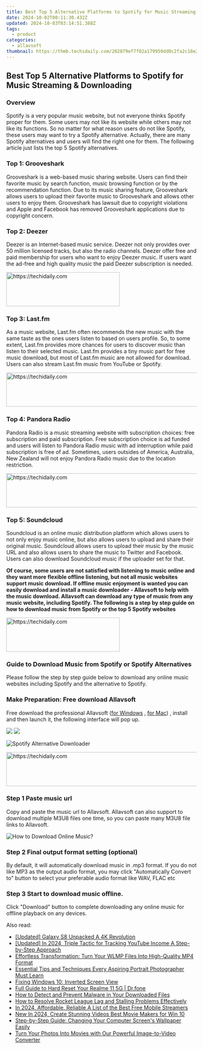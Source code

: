 ```yaml
---
title: Best Top 5 Alternative Platforms to Spotify for Music Streaming & Downloading
date: 2024-10-02T00:11:30.432Z
updated: 2024-10-03T03:14:51.388Z
tags:
  - product
categories:
  - allavsoft
thumbnail: https://thmb.techidaily.com/202879ef7f02a179959dd0c2fa2c18e23fdc8822666d6240110addaa046f6e87.jpg
---
```


## Best Top 5 Alternative Platforms to Spotify for Music Streaming & Downloading

### Overview

Spotify is a very popular music website, but not everyone thinks Spotify proper for them. Some users may not like its website while others may not like its functions. So no matter for what reason users do not like Spotify, these users may want to try a Spotify alternative. Actually, there are many Spotify alternatives and users will find the right one for them. The following article just lists the top 5 Spotify alternatives.

### Top 1: Grooveshark

Grooveshark is a web-based music sharing website. Users can find their favorite music by search function, music browsing function or by the recommendation function. Due to its music sharing feature, Grooveshark allows users to upload their favorite music to Grooveshark and allows other users to enjoy them. Grooveshark has lawsuit due to copyright violations and Apple and Facebook has removed Grooveshark applications due to copyright concern.

### Top 2: Deezer

Deezer is an Internet-based music service. Deezer not only provides over 50 million licensed tracks, but also the radio channels. Deezer offer free and paid membership for users who want to enjoy Deezer music. If users want the ad-free and high quality music the paid Deezer subscription is needed.

<!-- affiliate ads begin -->
<a href="https://25home.pxf.io/c/5597632/2148644/16836" target="_top" id="2148644">
  <img src="//a.impactradius-go.com/display-ad/16836-2148644" border="0" alt="https://techidaily.com" width="300" height="90"/>
</a>
<img height="0" width="0" src="https://25home.pxf.io/i/5597632/2148644/16836" style="position:absolute;visibility:hidden;" border="0" />
<!-- affiliate ads end -->

### Top 3: Last.fm

As a music website, Last.fm often recommends the new music with the same taste as the ones users listen to based on users profile. So, to some extent, Last.fm provides more chances for users to discover music than listen to their selected music. Last.fm provides a tiny music part for free music download, but most of Last.fm music are not allowed for download. Users can also stream Last.fm music from YouTube or Spotify.

<!-- affiliate ads begin -->
<a href="https://aligracehair.sjv.io/c/5597632/1938750/19272" target="_top" id="1938750">
  <img src="//a.impactradius-go.com/display-ad/19272-1938750" border="0" alt="https://techidaily.com" width="728" height="90"/>
</a>
<img height="0" width="0" src="https://aligracehair.sjv.io/i/5597632/1938750/19272" style="position:absolute;visibility:hidden;" border="0" />
<!-- affiliate ads end -->

### Top 4: Pandora Radio

Pandora Radio is a music streaming website with subscription choices: free subscription and paid subscription. Free subscription choice is ad funded and users will listen to Pandora Radio music with ad interruption while paid subscription is free of ad. Sometimes, users outsides of America, Australia, New Zealand will not enjoy Pandora Radio music due to the location restriction.

<!-- affiliate ads begin -->
<a href="https://appsumo.8odi.net/c/5597632/2037358/7443" target="_top" id="2037358">
  <img src="//a.impactradius-go.com/display-ad/7443-2037358" border="0" alt="https://techidaily.com" width="728" height="90"/>
</a>
<img height="0" width="0" src="https://appsumo.8odi.net/i/5597632/2037358/7443" style="position:absolute;visibility:hidden;" border="0" />
<!-- affiliate ads end -->

### Top 5: Soundcloud

Soundcloud is an online music distribution platform which allows users to not only enjoy music online, but also allows users to upload and share their original music. Soundcloud allows users to upload their music by the music URL and also allows users to share the music to Twitter and Facebook. Users can also download Soundcloud music if the uploader set for that.

**Of course, some users are not satisfied with listening to music online and they want more flexible offline listening, but not all music websites support music download. If offline music enjoyment is wanted you can easily download and install a music downloader - Allavsoft to help with the music download. Allavsoft can download any type of music from any music website, including Spotify. The following is a step by step guide on how to download music from Spotify or the top 5 Spotify websites**

<!-- affiliate ads begin -->
<a href="https://aligracehair.sjv.io/c/5597632/1918661/19272" target="_top" id="1918661">
  <img src="//a.impactradius-go.com/display-ad/19272-1918661" border="0" alt="https://techidaily.com" width="300" height="90"/>
</a>
<img height="0" width="0" src="https://aligracehair.sjv.io/i/5597632/1918661/19272" style="position:absolute;visibility:hidden;" border="0" />
<!-- affiliate ads end -->

### Guide to Download Music from Spotify or Spotify Alternatives

Please follow the step by step guide below to download any online music websites including Spotify and the alternative to Spotify.

### Make Preparation: Free download Allavsoft

Free download the professional Allavsoft ([for Windows](https://tools.techidaily.com/allavsoft/products/) , [for Mac](https://tools.techidaily.com/allavsoft/products/)) , install and then launch it, the following interface will pop up.

[![](https://www.allavsoft.com/how-to/../images/how-to/free-download-win.jpg)](https://tools.techidaily.com/allavsoft/products/) [![](https://www.allavsoft.com/how-to/../images/how-to/free-download-mac.jpg)](https://tools.techidaily.com/allavsoft/products/)

![Spotify Alternative Downloader](https://www.allavsoft.com/how-to/../images/allavsoft/screen-shot-600.jpg)

<!-- affiliate ads begin -->
<a href="https://appsumo.8odi.net/c/5597632/2105866/7443" target="_top" id="2105866">
  <img src="//a.impactradius-go.com/display-ad/7443-2105866" border="0" alt="https://techidaily.com" width="728" height="90"/>
</a>
<img height="0" width="0" src="https://appsumo.8odi.net/i/5597632/2105866/7443" style="position:absolute;visibility:hidden;" border="0" />
<!-- affiliate ads end -->

### Step 1 Paste music url

Copy and paste the music url to Allavsoft. Allavsoft can also support to download multiple M3U8 files one time, so you can paste many M3U8 file links to Allavsoft.

![How to Download Online Music?](https://www.allavsoft.com/how-to/../images/how-to/download-rtmp-video/download-rtmp-video.jpg)

### Step 2 Final output format setting (optional)

By default, it will automatically download music in .mp3 format. If you do not like MP3 as the output audio format, you may click "Automatically Convert to" button to select your preferable audio format like WAV, FLAC etc

### Step 3 Start to download music offline.

Click "Download" button to complete downloading any online music for offline playback on any devices.

<ins class="adsbygoogle"
     style="display:block"
     data-ad-format="autorelaxed"
     data-ad-client="ca-pub-7571918770474297"
     data-ad-slot="1223367746"></ins>

<ins class="adsbygoogle"
     style="display:block"
     data-ad-client="ca-pub-7571918770474297"
     data-ad-slot="8358498916"
     data-ad-format="auto"
     data-full-width-responsive="true"></ins>

<span class="atpl-alsoreadstyle">Also read:</span>
<div><ul>
<li><a href="https://some-techniques.techidaily.com/updated-galaxy-s8-unpacked-a-4k-revolution/"><u>[Updated] Galaxy S8 Unpacked A 4K Revolution</u></a></li>
<li><a href="https://youtube-webster.techidaily.com/ed-in-2024-triple-tactic-for-tracking-youtube-income-a-step-by-step-approach/"><u>[Updated] In 2024, Triple Tactic for Tracking YouTube Income A Step-by-Step Approach</u></a></li>
<li><a href="https://discover-bytes.techidaily.com/effortless-transformation-turn-your-wlmp-files-into-high-quality-mp4-format/"><u>Effortless Transformation: Turn Your WLMP Files Into High-Quality MP4 Format</u></a></li>
<li><a href="https://discover-bytes.techidaily.com/essential-tips-and-techniques-every-aspiring-portrait-photographer-must-learn/"><u>Essential Tips and Techniques Every Aspiring Portrait Photographer Must Learn</u></a></li>
<li><a href="https://network-issues.techidaily.com/fixing-windows-10-inverted-screen-view/"><u>Fixing Windows 10: Inverted Screen View</u></a></li>
<li><a href="https://techidaily.com/full-guide-to-hard-reset-your-realme-11-5g-drfone-by-drfone-reset-android-reset-android/"><u>Full Guide to Hard Reset Your Realme 11 5G | Dr.fone</u></a></li>
<li><a href="https://discover-bytes.techidaily.com/how-to-detect-and-prevent-malware-in-your-downloaded-files/"><u>How to Detect and Prevent Malware in Your Downloaded Files</u></a></li>
<li><a href="https://win-solutions.techidaily.com/how-to-resolve-rocket-league-lag-and-stalling-problems-effectively/"><u>How to Resolve Rocket League Lag and Stalling Problems Effectively</u></a></li>
<li><a href="https://extra-tips.techidaily.com/in-2024-affordable-reliable-a-list-of-the-best-free-mobile-streamers/"><u>In 2024, Affordable, Reliable A List of the Best Free Mobile Streamers</u></a></li>
<li><a href="https://ai-video-tools.techidaily.com/new-in-2024-create-stunning-videos-best-movie-makers-for-win-10/"><u>New In 2024, Create Stunning Videos Best Movie Makers for Win 10</u></a></li>
<li><a href="https://discover-bytes.techidaily.com/step-by-step-guide-changing-your-computer-screens-wallpaper-easily/"><u>Step-by-Step Guide: Changing Your Computer Screen's Wallpaper Easily</u></a></li>
<li><a href="https://discover-bytes.techidaily.com/turn-your-photos-into-movies-with-our-powerful-image-to-video-converter/"><u>Turn Your Photos Into Movies with Our Powerful Image-to-Video Converter</u></a></li>
</ul></div>

